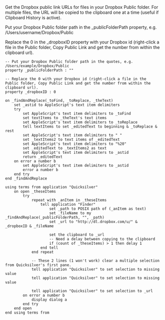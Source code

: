 Get the Dropbox public link URLs for files in your Dropbox Public
folder. For multiple files, the URL will be copied to the clipboard one
at a time (useful if Clipboard History is active).

Put your Dropbox Public folder path in the _publicFolderPath property,
e.g. /Users/username/Dropbox/Public

Replace the 0 in the _dropboxID property with your Dropbox id
(right-click a file in the Public folder, Copy Public Link and get the
number from within the clipboard url).

``` applescript
-- Put your Dropbox Public folder path in the quotes, e.g. /Users/example/Dropbox/Public
property _publicFolderPath : ""

-- Replace the 0 with your Dropbox id (right-click a file in the Public folder, Copy Public Link and get the number from within the clipboard url).
property _dropboxID : 0

on _findAndReplace(_toFind, _toReplace, _theText)
    set _astid to AppleScript's text item delimiters
    try
        set AppleScript's text item delimiters to _toFind
        set textItems to _theText's text items
        set AppleScript's text item delimiters to _toReplace
        tell textItems to set _editedText to beginning & _toReplace & rest
        set AppleScript's text item delimiters to " "
        set _textItems2 to text items of _editedText
        set AppleScript's text item delimiters to "%20"
        set _editedText to _textItems2 as text
        set AppleScript's text item delimiters to _astid
        return _editedText
    on error a number b
        set AppleScript's text item delimiters to _astid
        error a number b
    end try
end _findAndReplace

using terms from application "Quicksilver"
    on open _theseItems
        try
            repeat with _anItem in _theseItems
                tell application "Finder"
                    set _path to POSIX path of (_anItem as text)
                    set _fileName to my _findAndReplace(_publicFolderPath, "", _path)
                    set _url to "http://dl.dropbox.com/u/" & _dropboxID & _fileName

                    set the clipboard to _url
                    -- Need a delay between copying to the clipboard
                    if (count of _theseItems) > 1 then delay 1
                end tell
            end repeat

            -- These 2 lines (1 won't work) clear a multiple selection from Quicksilver's first pane.
            tell application "Quicksilver" to set selection to missing value
            tell application "Quicksilver" to set selection to missing value

            tell application "Quicksilver" to set selection to _url
        on error a number b
            display dialog a
        end try
    end open
end using terms from
```